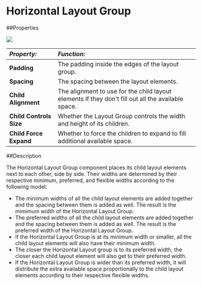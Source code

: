 # Horizontal Layout Group

##Properties

![](../uploads/Main/UI_HorizontalLayoutGroupInspector.png)

|**_Property:_** |**_Function:_** |
|:---|:---|
|__Padding__ |The padding inside the edges of the layout group. |
|__Spacing__ |The spacing between the layout elements. |
|__Child Alignment__ |The alignment to use for the child layout elements if they don't fill out all the available space. |
|__Child Controls Size__ |Whether the Layout Group controls the width and height of its children.|
|__Child Force Expand__ |Whether to force the children to expand to fill additional available space. |


##Description

The Horizontal Layout Group component places its child layout elements next to each other, side by side. Their widths are determined by their respective minimum, preferred, and flexible widths according to the following model:

* The minimum widths of all the child layout elements are added together and the spacing between them is added as well. The result is the mimimum width of the Horizontal Layout Group.
* The preferred widths of all the child layout elements are added together and the spacing between them is added as well. The result is the preferred width of the Horizontal Layout Group.
* If the Horizontal Layout Group is at its minimum width or smaller, all the child layout elements will also have their minimum width.
* The closer the Horizontal Layout group is to its preferred width, the closer each child layout element will also get to their preferred width.
* If the Horizontal Layout Group is wider than its preferred width, it will distribute the extra available space proportionally to the child layout elements according to their respective flexible widths.
